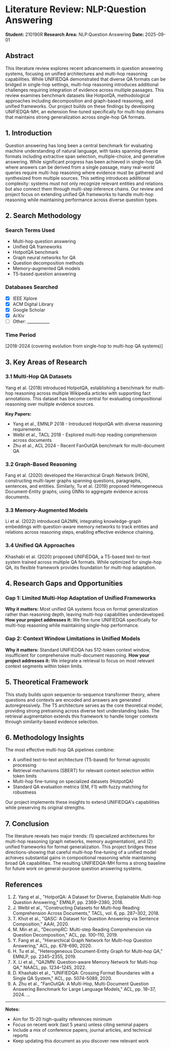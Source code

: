# Literature Review: NLP:Question Answering

**Student:** 210190R
**Research Area:** NLP:Question Answering
**Date:** 2025-09-01

## Abstract

This literature review explores recent advancements in question answering systems, focusing on unified architectures and multi-hop reasoning capabilities. While UNIFIEDQA demonstrated that diverse QA formats can be bridged in single-hop settings, multi-hop reasoning introduces additional challenges requiring integration of evidence across multiple passages. This review examines benchmark datasets like HotpotQA, methodological approaches including decomposition and graph-based reasoning, and unified frameworks. Our project builds on these findings by developing UNIFIEDQA-MH, an extension fine-tuned specifically for multi-hop domains that maintains strong generalization across single-hop QA formats.

## 1. Introduction

Question answering has long been a central benchmark for evaluating machine understanding of natural language, with tasks spanning diverse formats including extractive span selection, multiple-choice, and generative answering. While significant progress has been achieved in single-hop QA where answers can be derived from a single passage, many real-world queries require multi-hop reasoning where evidence must be gathered and synthesized from multiple sources. This setting introduces additional complexity: systems must not only recognize relevant entities and relations but also connect them through multi-step inference chains. Our review and project focus on extending unified QA frameworks to handle multi-hop reasoning while maintaining performance across diverse question types.

## 2. Search Methodology

### Search Terms Used
- Multi-hop question answering
- Unified QA frameworks
- HotpotQA benchmark
- Graph neural networks for QA
- Question decomposition methods
- Memory-augmented QA models
- T5-based question answering

### Databases Searched
- [x] IEEE Xplore
- [x] ACM Digital Library
- [x] Google Scholar
- [x] ArXiv
- [ ] Other: ___________

### Time Period
[2018-2024 (covering evolution from single-hop to multi-hop QA systems)]

## 3. Key Areas of Research

### 3.1 Multi-Hop QA Datasets
Yang et al. (2018) introduced HotpotQA, establishing a benchmark for multi-hop reasoning across multiple Wikipedia articles with supporting fact annotations. This dataset has become central for evaluating compositional reasoning over multiple evidence sources.

**Key Papers:**
- Yang et al., EMNLP 2018 - Introduced HotpotQA with diverse reasoning requirements
- Welbl et al., TACL 2018 - Explored multi-hop reading comprehension across documents
- Zhu et al., ACL 2024 - Recent FanOutQA benchmark for multi-document QA

### 3.2  Graph-Based Reasoning
Fang et al. (2020) developed the Hierarchical Graph Network (HGN), constructing multi-layer graphs spanning questions, paragraphs, sentences, and entities. Similarly, Tu et al. (2019) proposed Heterogeneous Document-Entity graphs, using GNNs to aggregate evidence across documents.

### 3.3  Memory-Augmented Models
Li et al. (2022) introduced QA2MN, integrating knowledge-graph embeddings with question-aware memory networks to track entities and relations across reasoning steps, enabling effective evidence chaining.

### 3.4  Unified QA Approaches
Khashabi et al. (2020) proposed UNIFIEDQA, a T5-based text-to-text system trained across multiple QA formats. While optimized for single-hop QA, its flexible framework provides foundation for multi-hop adaptation.

## 4. Research Gaps and Opportunities

### Gap 1: Limited Multi-Hop Adaptation of Unified Frameworks
**Why it matters:** Most unified QA systems focus on format generalization rather than reasoning depth, leaving multi-hop capabilities underdeveloped.
**How your project addresses it:** We fine-tune UNIFIEDQA specifically for multi-hop reasoning while maintaining single-hop performance.

### Gap 2: Context Window Limitations in Unified Models
**Why it matters:** Standard UNIFIEDQA has 512-token context window, insufficient for comprehensive multi-document reasoning.
**How your project addresses it:** We integrate a retrieval to focus on most relevant context segments within token limits.

## 5. Theoretical Framework

This study builds upon sequence-to-sequence transformer theory, where questions and contexts are encoded and answers are generated autoregressively. The T5 architecture serves as the core theoretical model, providing strong pretraining across diverse text understanding tasks. The retrieval augmentation extends this framework to handle longer contexts through similarity-based evidence selection.

## 6. Methodology Insights

The most effective multi-hop QA pipelines combine:

- A unified text-to-text architecture (T5-based) for format-agnostic processing
- Retrieval mechanisms (SBERT) for relevant context selection within token limits
- Multi-hop fine-tuning on specialized datasets (HotpotQA)
- Standard QA evaluation metrics (EM, F1) with fuzzy matching for robustness

Our project implements these insights to extend UNIFIEDQA's capabilities while preserving its original strengths.

## 7. Conclusion

The literature reveals two major trends: (1) specialized architectures for multi-hop reasoning (graph networks, memory augmentation), and (2) unified frameworks for format generalization. This project bridges these directions-showing that careful multi-hop fine-tuning of a unified model achieves substantial gains in compositional reasoning while maintaining broad QA capabilities. The resulting UNIFIEDQA-MH forms a strong baseline for future work on general-purpose question answering systems.

## References

1. Z. Yang et al., "HotpotQA: A Dataset for Diverse, Explainable Multi-hop Question Answering," EMNLP, pp. 2369–2380, 2018.
2. J. Welbl et al., "Constructing Datasets for Multi-hop Reading Comprehension Across Documents," TACL, vol. 6, pp. 287–302, 2018.
3. T. Khot et al., "QASC: A Dataset for Question Answering via Sentence Composition," AAAI, 2020.
4. M. Min et al., "DecompRC: Multi-step Reading Comprehension via Question Decomposition," ACL, pp. 100–110, 2019.
5. Y. Fang et al., "Hierarchical Graph Network for Multi-hop Question Answering," ACL, pp. 678–690, 2020.
6. H. Tu et al., "Heterogeneous Document-Entity Graph for Multi-hop QA," EMNLP, pp. 2345–2355, 2019.
7. X. Li et al., "QA2MN: Question-aware Memory Network for Multi-hop QA," NAACL, pp. 1234–1245, 2022.
8. D. Khashabi et al., "UNIFIEDQA: Crossing Format Boundaries with a Single QA System," ACL, pp. 5074–5089, 2020.
9. A. Zhu et al., "FanOutQA: A Multi-Hop, Multi-Document Question Answering Benchmark for Large Language Models," ACL, pp. 18–37, 2024.
...

---

**Notes:**
- Aim for 15-20 high-quality references minimum
- Focus on recent work (last 5 years) unless citing seminal papers
- Include a mix of conference papers, journal articles, and technical reports
- Keep updating this document as you discover new relevant work